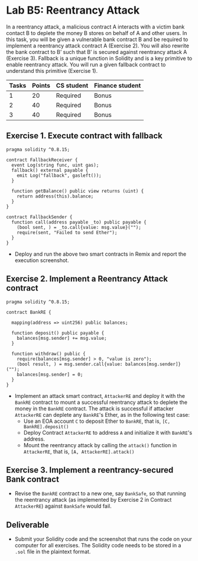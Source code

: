# Lab B5: Reentrancy Attack

In a reentrancy attack, a malicious contract A interacts with a victim bank contact B to deplete the money B stores on behalf of A and other users. In this task, you will be given a vulnerable bank contract B and be required to implement a reentrancy attack contract A (Exercise 2). You will also rewrite the bank contract to B’ such that B’ is secured against reentrancy attack A (Exercise 3). Fallback is a unique function in Solidity and is a key primitive to enable reentrancy attack. You will run a given fallback contract to understand this primitive (Exercise 1).

| Tasks | Points | CS student | Finance student |
| --- | --- | --- | --- |
| 1 | 20 | Required | Bonus |
| 2 | 40 | Required | Bonus |
| 3 | 40 | Required | Bonus |

Exercise 1. Execute contract with fallback
---

```
pragma solidity ^0.8.15;

contract FallbackReceiver {
  event Log(string func, uint gas);
  fallback() external payable {
    emit Log("fallback", gasleft());
  }

  function getBalance() public view returns (uint) {
    return address(this).balance;
  }
}

contract FallbackSender {
  function call(address payable _to) public payable {
    (bool sent, ) = _to.call{value: msg.value}("");
    require(sent, "Failed to send Ether");
  }
}
```

- Deploy and run the above two smart contracts in Remix and report the execution screenshot.

Exercise 2. Implement a Reentrancy Attack contract
---

```
pragma solidity ^0.8.15;

contract BankRE {

  mapping(address => uint256) public balances;

  function deposit() public payable {
    balances[msg.sender] += msg.value;
  }

  function withdraw() public {
    require(balances[msg.sender] > 0, "value is zero");
    (bool result, ) = msg.sender.call{value: balances[msg.sender]}("");
    balances[msg.sender] = 0;
  }
}
```

- Implement an attack smart contract, `AttackerRE` and deploy it with the `BankRE` contract to mount a successful reentrancy attack to deplete the money in the `BankRE` contract. The attack is successful if attacker `AttackerRE` can deplete any `BankRE`'s Ether, as in the following test case:
    - Use an EOA account `C` to deposit Ether to `BankRE`, that is, `[C, BankRE].deposit()`
    - Deploy Contract `AttackerRE` to address `A` and initialize it with `BankRE`'s address.
    - Mount the reentrancy attack by calling the `attack()` function in `AttackerRE`, that is, `[A, AttackerRE].attack()`

Exercise 3. Implement a reentrancy-secured Bank contract
---

- Revise the `BankRE` contract to a new one, say `BankSafe`, so that running the reentrancy attack (as implemented by Exercise 2 in Contract `AttackerRE`) against `BankSafe` would fail.
  
## Deliverable

- Submit your Solidity code and the screenshot that runs the code on your computer for all exercises. The Solidity code needs to be stored in a `.sol` file in the plaintext format.
